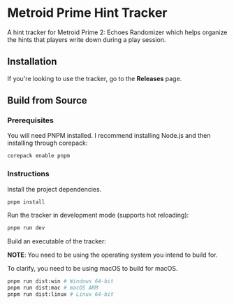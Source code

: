 # Metroid Prime Hint Tracker

A hint tracker for Metroid Prime 2: Echoes Randomizer which helps organize the hints that players write down during a play session.

## Installation

If you're looking to use the tracker, go to the **Releases** page.

## Build from Source

### Prerequisites

You will need PNPM installed. I recommend installing Node.js and then installing through corepack:

```bash
corepack enable pnpm
```

### Instructions

Install the project dependencies.

```bash
pnpm install
```

Run the tracker in development mode (supports hot reloading):

```bash
pnpm run dev
```

Build an executable of the tracker:

**NOTE**: You need to be using the operating system you intend to build for.

To clarify, you need to be using macOS to build for macOS.

```bash
pnpm run dist:win # Windows 64-bit
pnpm run dist:mac # macOS ARM
pnpm run dist:linux # Linux 64-bit
```
